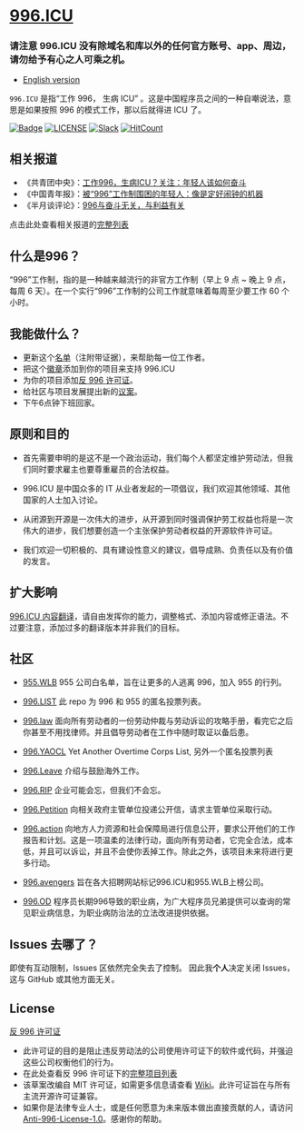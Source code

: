 [996.ICU](https://996.icu/#/zh_CN)
=======
### **请注意 996.ICU 没有除域名和库以外的任何官方账号、app、周边，请勿给予有心之人可乘之机。**

* [English version](./README.md)

`996.ICU`  是指“工作 996， 生病 ICU” 。这是中国程序员之间的一种自嘲说法，意思是如果按照 996 的模式工作，那以后就得进 ICU 了。

[![Badge](https://img.shields.io/badge/link-996.icu-%23FF4D5B.svg?style=flat-square)](https://996.icu/#/zh_CN)
[![LICENSE](https://img.shields.io/badge/license-Anti%20996-blue.svg?style=flat-square)](https://github.com/996icu/996.ICU/blob/master/LICENSE)
[![Slack](https://img.shields.io/badge/slack-996icu-green.svg?style=flat-square)](https://join.slack.com/t/996icu/shared_invite/enQtNTg4MjA3MzA1MzgxLWQyYzM5M2IyZmIyMTVjMzU5NTE5MGI5Y2Y2YjgwMmJiMWMxMWMzNGU3NDJmOTdhNmRlYjJlNjk5ZWZhNWIwZGM)
[![HitCount](http://hits.dwyl.io/996icu/996.ICU.svg)](http://hits.dwyl.io/996icu/996.ICU)


相关报道
---

- 《共青团中央》：[工作996，生病ICU？关注：年轻人该如何奋斗](https://mp.weixin.qq.com/s/e5qaW6ED_WUunNYG-q7frg)
- 《中国青年报》：[被“996”工作制围困的年轻人：像是定好闹钟的机器](http://zqb.cyol.com/html/2019-04/02/nw.D110000zgqnb_20190402_1-02.htm)
- 《半月谈评论》：[996与奋斗无关，与利益有关](http://www.banyuetan.org/dyp/detail/20190415/1000200033134991555306789054254821_1.html)

点击此处查看相关报道的[完整列表](/externals/news.md)


什么是996？
---

“996”工作制，指的是一种越来越流行的非官方工作制（早上 9 点 ~ 晚上 9 点，每周 6 天）。在一个实行“996”工作制的公司工作就意味着每周至少要工作 60 个小时。

我能做什么？
---
- 更新这个[名单](blacklist/README.md)（注附带证据），来帮助每一位工作者。
- 把这个[徽章](externals/instruction.md)添加到你的项目来支持 996.ICU
- 为你的项目添加[反 996 许可证](LICENSE_CN)。
- 给社区与项目发展提出新的[议案](proposal/README.md)。
- 下午6点钟下班回家。

原则和目的
---


* 首先需要申明的是这不是一个政治运动，我们每个人都坚定维护劳动法，但我们同时要求雇主也要尊重雇员的合法权益。

* 996.ICU 是中国众多的 IT 从业者发起的一项倡议，我们欢迎其他领域、其他国家的人士加入讨论。

* 从闭源到开源是一次伟大的进步，从开源到同时强调保护劳工权益也将是一次伟大的进步，我们想要创造一个主张保护劳动者权益的开源软件许可证。

* 我们欢迎一切积极的、具有建设性意义的建议，倡导成熟、负责任以及有价值的发言。

扩大影响
---

[996.ICU 内容翻译](i18n/README.md)，请自由发挥你的能力，调整格式、添加内容或修正语法。不过要注意，添加过多的翻译版本并非我们的目标。


社区
---

 - [955.WLB](https://github.com/formulahendry/955.WLB) 955 公司白名单，旨在让更多的人逃离 996，加入 955 的行列。

 - [996.LIST](https://github.com/fengT-T/996_list) 此 repo 为 996 和 955 的匿名投票列表。
 
 - [996.law](https://github.com/CPdogson/996.law) 面向所有劳动者的一份劳动仲裁与劳动诉讼的攻略手册，看完它之后你甚至不用找律师。并且倡导劳动者在工作中随时取证以备后患。

 - [996.YAOCL](https://github.com/boycott996/yaocl) Yet Another Overtime Corps List, 另外一个匿名投票列表

 - [996.Leave](https://github.com/623637646/996.Leave) 介绍与鼓励海外工作。

 - [996.RIP](https://996.rip) 企业可能会忘，但我们不会忘。

 - [996.Petition](https://github.com/xokctah/996.petition) 向相关政府主管单位投递公开信，请求主管单位采取行动。

 - [996.action](https://github.com/CPdogson/996action) 向地方人力资源和社会保障局进行信息公开，要求公开他们的工作报告和计划。这是一项温柔的法律行动，面向所有劳动者，它完全合法，成本低，并且可以诉讼，并且不会使你丢掉工作。除此之外，该项目未来将进行更多行动。
 
 - [996.avengers](https://github.com/996-icu-avengers/Natasha) 旨在各大招聘网站标记996.ICU和955.WLB上榜公司。
 
 - [996.OD](https://github.com/zheolong/996.OD.git) 程序员长期996导致的职业病，为广大程序员兄弟提供可以查询的常见职业病信息，为职业病防治法的立法改进提供依据。
 
Issues 去哪了？
---

即使有互动限制，Issues 区依然完全失去了控制。
因此我**个人**决定关闭 Issues，这与 GitHub 或其他方面无关。

License
---

[反 996 许可证](LICENSE)

 - 此许可证的目的是阻止违反劳动法的公司使用许可证下的软件或代码，并强迫这些公司权衡他们的行为。
 - 在此处查看反 996 许可证下的[完整项目列表](awesomelist/README.md)
 - 该草案改编自 MIT 许可证，如需更多信息请查看 [Wiki](https://github.com/kattgu7/996-License-Draft/wiki)。此许可证旨在与所有主流开源许可证兼容。
 - 如果你是法律专业人士，或是任何愿意为未来版本做出直接贡献的人，请访问 [Anti-996-License-1.0](https://github.com/kattgu7/996-License-Draft)。感谢你的帮助。
